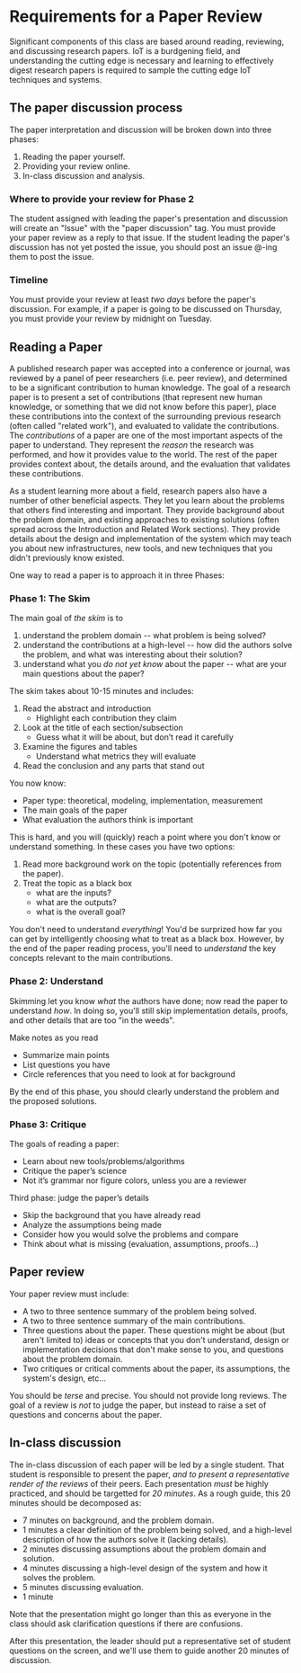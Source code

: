 # Requirements for a Paper Review

Significant components of this class are based around reading, reviewing, and discussing research papers.
IoT is a burdgening field, and understanding the cutting edge is necessary and learning to effectively digest research papers is required to sample the cutting edge IoT techniques and systems.

## The paper discussion process

The paper interpretation and discussion will be broken down into three phases:

1. Reading the paper yourself.
1. Providing your review online.
1. In-class discussion and analysis.

### Where to provide your review for Phase 2

The student assigned with leading the paper's presentation and discussion will create an "Issue" with the "paper discussion" tag.
You must provide your paper review as a reply to that issue.
If the student leading the paper's discussion has not yet posted the issue, you should post an issue @-ing them to post the issue.

### Timeline

You must provide your review at least *two days* before the paper's discussion. 
For example, if a paper is going to be discussed on Thursday, you must provide your review by midnight on Tuesday.

## Reading a Paper

A published research paper was accepted into a conference or journal, was reviewed by a panel of peer researchers (i.e. peer review), and determined to be a significant contribution to human knowledge.
The goal of a research paper is to present a set of contributions (that represent new human knowledge, or something that we did not know before this paper), place these contributions into the context of the surrounding previous research (often called "related work"), and evaluated to validate the contributions.
The *contributions* of a paper are one of the most important aspects of the paper to understand.
They represent the *reason* the research was performed, and how it provides value to the world.
The rest of the paper provides context about, the details around, and the evaluation that validates these contributions.

As a student learning more about a field, research papers also have a number of other beneficial aspects.
They let you learn about the problems that others find interesting and important.
They provide background about the problem domain, and existing approaches to existing solutions (often spread across the Introduction and Related Work sections).
They provide details about the design and implementation of the system which may teach you about new infrastructures, new tools, and new techniques that you didn't previously know existed.

One way to read a paper is to approach it in three Phases:

### Phase 1: The Skim

The main goal of *the skim* is to

1. understand the problem domain -- what problem is being solved?
1. understand the contributions at a high-level -- how did the authors solve the problem, and what was interesting about their solution?
1. understand what you *do not yet know* about the paper -- what are your main questions about the paper?

The skim takes about 10-15 minutes and includes:

1. Read the abstract and introduction 
    - Highlight each contribution they claim 
2. Look at the title of each section/subsection 
    - Guess what it will be about, but don’t read it carefully 
3. Examine the figures and tables 
    - Understand what metrics they will evaluate 
4. Read the conclusion and any parts that stand out 

You now know: 

- Paper type: theoretical, modeling, implementation, measurement 
- The main goals of the paper 
- What evaluation the authors think is important

This is hard, and you will (quickly) reach a point where you don't know or understand something.
In these cases you have two options:

1. Read more background work on the topic (potentially references from the paper).
1. Treat the topic as a black box
    - what are the inputs?
    - what are the outputs?
    - what is the overall goal?

You don't need to understand *everything*!
You'd be surprized how far you can get by intelligently choosing what to treat as a black box.
However, by the end of the paper reading process, you'll need to  *understand* the key concepts relevant to the main contributions.

### Phase 2: Understand

Skimming let you know *what* the authors have done; now read the paper to understand *how*.
In doing so, you'll still skip implementation details, proofs, and other details that are too "in the weeds".

Make notes as you read 

- Summarize main points 
- List questions you have 
- Circle references that you need to look at for background 

By the end of this phase, you should clearly understand the problem and the proposed solutions.

### Phase 3: Critique

The goals of reading a paper: 

- Learn about new tools/problems/algorithms 
- Critique the paper’s science 
- Not it’s grammar nor figure colors, unless you are a reviewer 

Third phase: judge the paper’s details 

- Skip the background that you have already read 
- Analyze the assumptions being made 
- Consider how you would solve the problems and compare 
- Think about what is missing (evaluation, assumptions, proofs...) 

## Paper review

Your paper review must include:

- A two to three sentence summary of the problem being solved.
- A two to three sentence summary of the main contributions.
- Three questions about the paper. These questions might be about (but aren't limited to) ideas or concepts that you don't understand, design or implementation decisions that don't make sense to you, and questions about the problem domain.
- Two critiques or critical comments about the paper, its assumptions, the system's design, etc...

You should be *terse* and precise.
You should not provide long reviews.
The goal of a review is *not* to judge the paper, but instead to raise a set of questions and concerns about the paper.

## In-class discussion

The in-class discussion of each paper will be led by a single student.
That student is responsible to present the paper, *and to present a representative render of the reviews* of their peers.
Each presentation *must* be highly practiced, and should be targetted for *20 minutes*. 
As a rough guide, this 20 minutes should be decomposed as:

- 7 minutes on background, and the problem domain.
- 1 minutes a clear definition of the problem being solved, and a high-level description of how the authors solve it (lacking details).
- 2 minutes discussing assumptions about the problem domain and solution.
- 4 minutes discussing a high-level design of the system and how it solves the problem.
- 5 minutes discussing evaluation.
- 1 minute 

Note that the presentation might go longer than this as everyone in the class should ask clarification questions if there are confusions.

After this presentation, the leader should put a representative set of student questions on the screen, and we'll use them to guide another 20 minutes of discussion.
